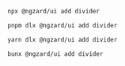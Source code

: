 ```bash tab="npm" copyButton
npx @ngzard/ui add divider
```

```bash tab="pnpm"
pnpm dlx @ngzard/ui add divider
```

```bash tab="yarn"
yarn dlx @ngzard/ui add divider
```

```bash tab="bun"
bunx @ngzard/ui add divider
```
